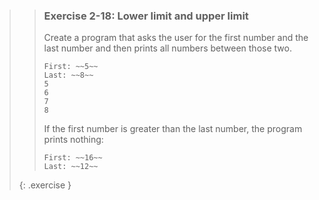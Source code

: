 <!-- WAS 2-9 -->
>>### Exercise 2-18: Lower limit and upper limit
>>
>>Create a program that asks the user for the first number and the last number and then prints all numbers between those two.
>>
>>```output
>>First: ~~5~~
>>Last: ~~8~~
>>5
>>6
>>7
>>8
>>```
>>
>>If the first number is greater than the last number, the program prints nothing:
>>
>>```output
>>First: ~~16~~
>>Last: ~~12~~
>>```
>{: .exercise }